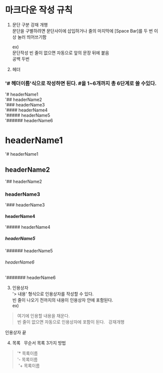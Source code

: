 # 마크다운 작성 규칙  
  
1. 문단 구분 강재 개행  
 문단을 구별하려면 문단사이에 삽입하거나 줄의 마지막에 [Space Bar]를 두 번 이상 눌러 띄어쓰기함
   
   ex)  
   문단작성
   빈 줄이 없으면 자동으로 앞의 문장 뒤에 붙음  
   공백 두번 
2. 헤더
### '# 헤더이름'식으로 작성하면 된다. #을 1~6개까지 총 6단계로 쓸 수있다.
'# headerName1  
'## headerName2  
'### headerName3  
'#### headerName4  
'##### headerName5  
'###### headerName6


# headerName1
'# headerName1  
 
## headerName2
'## headerName2 
  
### headerName3
'### headerName3
  
#### headerName4
'##### headerName4

##### headerName5
'###### headerName5  
 
###### headerName6
'####### headerName6 

3. 인용상자  
'> 내용' 형식으로 인용상자를 작성할 수 있다.  
빈 줄이 나오기 전까지의 내용이 인용상자 안에 포함된다.  
ex)
> 여기에 인용할 내용을 채운다.  
빈 줄이 없으면 자동으로 인용상자에 포함이 된다.  
강재개행

인용상자 끝

4. 목록  
무순서 목록 3가지 방법  
> '* 목록이름  
  '- 목록이름  
  '+ 목록이름  
  

